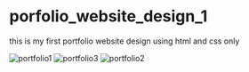 # porfolio_website_design_1

this is my first portfolio website design using html and css only 

![portfolio1](https://user-images.githubusercontent.com/100835323/161293771-8376633d-5dcd-4f63-bb04-6e307ac75b6b.png)
![portfolio3](https://user-images.githubusercontent.com/100835323/161293874-e1dbd05c-45a5-4f2c-ab82-48f08978e144.png)
![portfolio2](https://user-images.githubusercontent.com/100835323/161293891-7d597de6-8fb7-4232-8c34-11fb257d324f.png)

